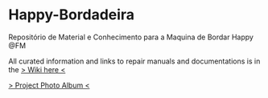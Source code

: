 # Happy-Bordadeira
Repositório de Material e Conhecimento para a Maquina de Bordar Happy @FM

All curated information and links to repair manuals and documentations is in the [> Wiki here <](../../wiki)

[> Project Photo Album <](https://photos.app.goo.gl/1jmdrznCdIvas7t23)
